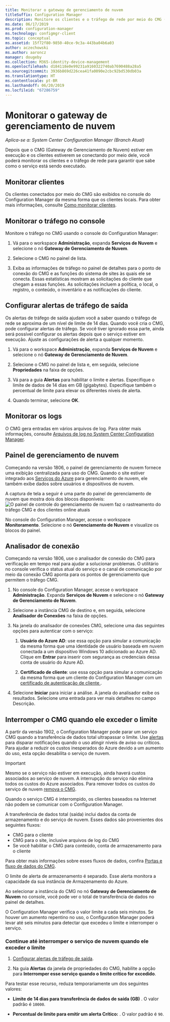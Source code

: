 ```yaml
---
title: Monitorar o gateway de gerenciamento de nuvem
titleSuffix: Configuration Manager
description: Monitore os clientes e o tráfego de rede por meio do CMG (gateway de gerenciamento de nuvem).
ms.date: 06/17/2019
ms.prod: configuration-manager
ms.technology: configmgr-client
ms.topic: conceptual
ms.assetid: 15f72f80-9850-40ce-9c3a-443ba04b6a03
author: aczechowski
ms.author: aaroncz
manager: dougeby
ms.collection: M365-identity-device-management
ms.openlocfilehash: d184118e0e99231a9160322740ab7690488a28a5
ms.sourcegitcommit: 3936b869d226cea41fa0090e2cbc92bd530db03a
ms.translationtype: HT
ms.contentlocale: pt-BR
ms.lasthandoff: 06/20/2019
ms.locfileid: "67286759"
---
```

# <a name="monitor-cloud-management-gateway"></a>Monitorar o gateway de gerenciamento de nuvem

*Aplica-se a: System Center Configuration Manager (Branch Atual)*

Depois que o CMG (Gateway de Gerenciamento de Nuvem) estiver em execução e os clientes estiverem se conectando por meio dele, você poderá monitorar os clientes e o tráfego de rede para garantir que sabe como o serviço está sendo executado.


## <a name="monitor-clients"></a>Monitorar clientes

Os clientes conectados por meio do CMG são exibidos no console do Configuration Manager da mesma forma que os clientes locais. Para obter mais informações, consulte [Como monitorar clientes](/sccm/core/clients/manage/monitor-clients).


## <a name="monitor-traffic-in-the-console"></a>Monitorar o tráfego no console

Monitore o tráfego no CMG usando o console do Configuration Manager:

1. Vá para o workspace **Administração**, expanda **Serviços de Nuvem** e selecione o nó **Gateway de Gerenciamento de Nuvem**.  

2. Selecione o CMG no painel de lista.  

3. Exiba as informações de tráfego no painel de detalhes para o ponto de conexão do CMG e as funções do sistema de sites às quais ele se conecta. Essas estatísticas mostram as solicitações do cliente que chegam a essas funções. As solicitações incluem a política, o local, o registro, o conteúdo, o inventário e as notificações do cliente.<!-- SCCMDocs#1208 -->

## <a name="set-up-outbound-traffic-alerts"></a>Configurar alertas de tráfego de saída

Os alertas de tráfego de saída ajudam você a saber quando o tráfego de rede se aproxima de um nível de limite de 14 dias. Quando você cria o CMG, pode configurar alertas de tráfego. Se você tiver ignorado essa parte, ainda será possível configurar os alertas depois que o serviço estiver em execução. Ajuste as configurações de alerta a qualquer momento.

1. Vá para o workspace **Administração**, expanda **Serviços de Nuvem** e selecione o nó **Gateway de Gerenciamento de Nuvem**.  

2. Selecione o CMG no painel de lista e, em seguida, selecione **Propriedades** na faixa de opções.  

3. Vá para a guia **Alertas** para habilitar o limite e alertas. Especifique o limite de dados de 14 dias em GB (gigabytes). Especifique também o percentual de limite para elevar os diferentes níveis de alerta.  

4. Quando terminar, selecione **OK**.  


## <a name="monitor-logs"></a>Monitorar os logs

O CMG gera entradas em vários arquivos de log. Para obter mais informações, consulte [Arquivos de log no System Center Configuration Manager](/sccm/core/plan-design/hierarchy/log-files#cloud-management-gateway).


## <a name="cloud-management-dashboard"></a>Painel de gerenciamento de nuvem

<!--1358461-->
Começando na versão 1806, o painel de gerenciamento de nuvem fornece uma exibição centralizada para uso do CMG. Quando o site estiver integrado aos [Serviços do Azure](/sccm/core/servers/deploy/configure/azure-services-wizard) para gerenciamento de nuvem, ele também exibe dados sobre usuários e dispositivos de nuvem.  

A captura de tela a seguir é uma parte do painel de gerenciamento de nuvem que mostra dois dos blocos disponíveis:  
![O painel de controle do gerenciamento de nuvem faz o rastreamento do tráfego CMG e dos clientes online atuais](media/1358461-cmg-dashboard.png)

No console do Configuration Manager, acesse o workspace **Monitoramento**. Selecione o nó **Gerenciamento de Nuvem** e visualize os blocos do painel.  


## <a name="connection-analyzer"></a>Analisador de conexão

Começando na versão 1806, use o analisador de conexão do CMG para verificação em tempo real para ajudar a solucionar problemas. O utilitário no console verifica o status atual do serviço e o canal de comunicação por meio da conexão CMG aponta para os pontos de gerenciamento que permitem o tráfego CMG.

1. No console do Configuration Manager, acesse o workspace **Administração**. Expanda **Serviços de Nuvem** e selecione o nó **Gateway de Gerenciamento de Nuvem**.  

2. Selecione a instância CMG de destino e, em seguida, selecione **Analisador de Conexões** na faixa de opções.  

3. Na janela do analisador de conexões CMG, selecione uma das seguintes opções para autenticar com o serviço:  

     1. **Usuário do Azure AD**: use essa opção para simular a comunicação da mesma forma que uma identidade de usuário baseada em nuvem conectada a um dispositivo Windows 10 adicionado ao Azure AD. Clique em **Entrar** para inserir com segurança as credenciais dessa conta de usuário do Azure AD.  

     2. **Certificado de cliente**: use essa opção para simular a comunicação da mesma forma que um cliente do Configuration Manager com um [certificado de autenticação de cliente ](/sccm/core/clients/manage/cmg/certificates-for-cloud-management-gateway#bkmk_clientauth).  

4. Selecione **Iniciar** para iniciar a análise. A janela do analisador exibe os resultados. Selecione uma entrada para ver mais detalhes no campo Descrição.  


## <a name="bkmk_stop"></a> Interromper o CMG quando ele exceder o limite

<!--3735092-->
A partir da versão 1902, o Configuration Manager pode parar um serviço CMG quando a transferência de dados total ultrapassar o limite. Use [alertas](#set-up-outbound-traffic-alerts) para disparar notificações quando o uso atingir níveis de aviso ou críticos. Para ajudar a reduzir os custos inesperados do Azure devido a um aumento do uso, esta opção desabilita o serviço de nuvem.

> [!Important]  
> Mesmo se o serviço não estiver em execução, ainda haverá custos associados ao serviço de nuvem. A interrupção do serviço não elimina todos os custos do Azure associados. Para remover todos os custos do serviço de nuvem [remova o CMG](/sccm/core/clients/manage/cmg/setup-cloud-management-gateway#modify-a-cmg).  
>
> Quando o serviço CMG é interrompido, os clientes baseados na Internet não podem se comunicar com o Configuration Manager.  

A transferência de dados total (saída) inclui dados da conta de armazenamento e do serviço de nuvem. Esses dados são provenientes dos seguintes fluxos:

- CMG para o cliente  
- CMG para o site, inclusive arquivos de log do CMG  
- Se você habilitar o CMG para conteúdo, conta de armazenamento para o cliente  

Para obter mais informações sobre esses fluxos de dados, confira [Portas e fluxo de dados do CMG](/sccm/core/clients/manage/cmg/plan-cloud-management-gateway#ports-and-data-flow).

O limite de alerta de armazenamento é separado. Esse alerta monitora a capacidade da sua instância de Armazenamento do Azure.

Ao selecionar a instância do CMG no nó **Gateway de Gerenciamento de Nuvem** no console, você pode ver o total de transferência de dados no painel de detalhes.

O Configuration Manager verifica o valor limite a cada seis minutos. Se houver um aumento repentino no uso, o Configuration Manager poderá levar até seis minutos para detectar que excedeu o limite e interromper o serviço.

### <a name="process-to-stop-the-cloud-service-when-it-exceeds-threshold"></a>Continue até interromper o serviço de nuvem quando ele exceder o limite

1. [Configurar alertas de tráfego de saída](#set-up-outbound-traffic-alerts).  

2. Na guia **Alertas** da janela de propriedades do CMG, habilite a opção para **Interromper esse serviço quando o limite crítico for excedido**.  

Para testar esse recurso, reduza temporariamente um dos seguintes valores:  

- **Limite de 14 dias para transferência de dados de saída (GB)** . O valor padrão é `10000`.  

- **Percentual de limite para emitir um alerta Crítico:** . O valor padrão é `90`.  
